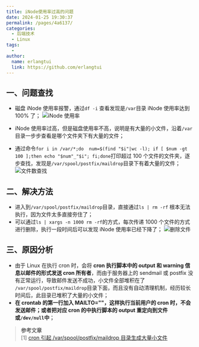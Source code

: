 ```yaml
---
title: iNode使用率过高的问题
date: 2024-01-25 19:30:37
permalink: /pages/4a6137/
categories:
  - 后端技术
  - Linux
tags:
  - 
author: 
  name: erlangtui
  link: https://github.com/erlangtui
---
```


## 一、问题查找
* 磁盘 iNode 使用率报警，通过`df -i` 查看发现是`/var`目录 iNode 使用率达到 100% 了；
![iNode 使用率](https://jsd.cdn.zzko.cn/gh/erlangtui/img-bed@master/shell/inode1.n5pm4v2d0hs.jpg)

* iNode 使用率过高，但是磁盘使用率不高，说明是有大量的小文件，沿着`/var`目录一步步查看是哪个文件夹下有大量的文件；
* 通过命令`for i in /var/*;do  num=$(find "$i"|wc -l); if [ $num -gt 100 ];then echo "$num"_"$i"; fi;done`打印超过 100 个文件的文件夹，逐步查找，发现是`/var/spool/postfix/maildrop`目录下有着大量的文件；
![文件数查找](https://jsd.cdn.zzko.cn/gh/erlangtui/img-bed@master/shell/inode2.2t29f8gxvl80.jpg)

## 二、解决方法
* 进入到`/var/spool/postfix/maildrop`目录，直接通过`ls | rm -rf` 根本无法执行，因为文件太多直接夯住了；
* 可以通过`ls | xargs -n 1000 rm -rf`的方式，每次传递 1000 个文件的方式进行删除，执行一段时间后可以发现 iNode 使用率已经下降了；
![删除文件](https://jsd.cdn.zzko.cn/gh/erlangtui/img-bed@master/shell/inode3.4m5b7bbzcwo0.jpg)

## 三、原因分析
* 由于 Linux 在执行 cron 时，会将 **cron 执行脚本中的 output 和 warning 信息以邮件的形式发送 cron 所有者**，而由于服务器上的 sendmail 或 postfix 没有正常运行，导致邮件发送不成功，小文件全部堆积在了 `/var/spool/postfix/maildrop`目录下面，而且没有自动清理机制，经历较长时间后，此目录已堆积了大量的小文件；
* **在 crontab 的第一行加入 MAILTO=""，这样执行当前用户的 cron 时，不会发送邮件；或者把对应 cron 的中执行脚本的 output 重定向到文件或`/dev/null`中**；


> **参考文章**<br>
> [1] [cron 引起 /var/spool/postfix/maildrop 目录生成大量小文件](https://jaminzhang.github.io/linux/cron-lead-to-many-small-files-in-postfix-maildrop-dir/)<br>